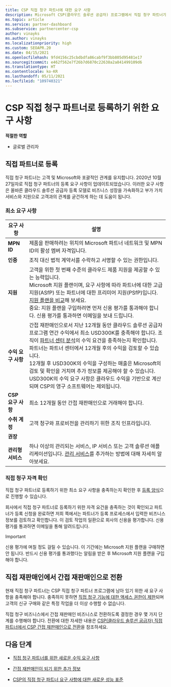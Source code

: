 ```yaml
---
title: CSP 직접 청구 파트너에 대한 요구 사항
description: Microsoft CSP(클라우드 솔루션 공급자) 프로그램에서 직접 청구 파트너가 되기 위해 최신 지원 및 서비스 요구 사항을 충족하는 방법을 알아봅니다.
ms.topic: article
ms.service: partner-dashboard
ms.subservice: partnercenter-csp
author: vinayks
ms.author: vinayks
ms.localizationpriority: high
ms.custom: SEOAPR.20
ms.date: 04/15/2021
ms.openlocfilehash: 9fd4156c25cbdbdfa86cabf9f3bb805d95481e17
ms.sourcegitcommit: e462f562e7f26b7d6870c22638a2a841499109d6
ms.translationtype: HT
ms.contentlocale: ko-KR
ms.lasthandoff: 05/11/2021
ms.locfileid: "109740321"
---
```

# <a name="requirements-to-enroll-as-a-csp-direct-bill-partner"></a>CSP 직접 청구 파트너로 등록하기 위한 요구 사항

**적절한 역할**

- 글로벌 관리자

## <a name="enroll-as-a-direct-partner"></a>직접 파트너로 등록

직접 청구 파트너는 고객 및 Microsoft와 포괄적인 관계를 유지합니다. 2020년 10월 27일자로 직접 청구 파트너의 등록 요구 사항이 업데이트되었습니다. 이러한 요구 사항은 올바른 클라우드 솔루션 공급자 등록 모델로 비즈니스 성장을 가속화하고 부가 가치 서비스와 지원으로 고객과의 관계를 굳건하게 하는 데 도움이 됩니다.  

### <a name="minimum-requirements"></a>최소 요구 사항

|**요구 사항**|  **설명**  |
|--------------------------------|--------------------------------------------------------------|
|**MPN ID**   |제품을 판매하려는 위치의 Microsoft 파트너 네트워크 및 MPN ID의 활성 멤버 자격입니다.   |
|**인증**   |조직 대신 법적 계약서를 수락하고 서명할 수 있는 권한입니다.|
|**지원**   |고객을 위한 첫 번째 수준의 클라우드 제품 지원을 제공할 수 있는 능력입니다. <br/>Microsoft 지원 플랜이며, 요구 사항에 따라 파트너에 대한 고급 지원(ASfP) 또는 파트너에 대한 프리미어 지원(PSfP)입니다. [지원 플랜을 비교](https://partner.microsoft.com/support/partnersupport)해 보세요.<br/>중요: 지원 플랜을 구입하려면 먼저 신용 평가를 통과해야 합니다. 신용 평가를 통과하면 이메일을 보내 드립니다. |
|**수익 요구 사항**|간접 재판매인으로서 지난 12개월 동안 클라우드 솔루션 공급자 프로그램 연간 수익에서 최소 USD300K를 충족해야 합니다. 조직이 [파트너 센터 분석](https://partner.microsoft.com/resources/detail/new-subscription-analytics-report-on-partner-center-guide-pdf)의 수익 요건을 충족하는지 확인합니다. 파트너는 파트너 센터에서 12개월 후의 수익을 검토할 수 있습니다.<br/>12개월 후 USD300K의 수익을 구성하는 매출은 Microsoft의 검토 및 확인을 거치며 추가 정보를 제공해야 할 수 있습니다. USD300K의 수익 요구 사항은 클라우드 수익을 기반으로 계산되며 CSP의 영구 소프트웨어는 제외됩니다.|
|**CSP 요구 사항**|최소 12개월 동안 간접 재판매인으로 거래해야 합니다.| 
|**수취 계정** |고객 청구와 프로비전을 관리하기 위한 조직 인프라입니다.|
|**권장**|             |
|**관리형 서비스**   |하나 이상의 관리되는 서비스, IP 서비스 또는 고객 솔루션 애플리케이션입니다. [관리 서비스](https://partner.microsoft.com/business-opportunities/managed-services-provider)를 추가하는 방법에 대해 자세히 알아보세요.|


### <a name="verify-direct-bill-eligibility"></a>직접 청구 자격 확인

직접 청구 파트너로 등록하기 위한 최소 요구 사항을 충족하는지 확인한 후 [등록 양식](https://forms.office.com/r/0fP4fFT8n8)으로 진행할 수 있습니다.

회사에서 직접 청구 파트너로 등록하기 위한 자격 요건을 충족하는 것이 확인되고 파트너가 등록 신청을 완료하면 저희 쪽에서는 파트너가 등록 프로세스에서 입력한 비즈니스 정보를 검토하고 확인합니다. 이 검토 작업의 일환으로 회사의 신용을 평가합니다. 신용 평가를 통과하면 이메일을 통해 알려드립니다.

>[!IMPORTANT]
>신용 평가에 며칠 정도 걸릴 수 있습니다. 이 기간에는 Microsoft 지원 플랜을 구매하면 안 됩니다. 반드시 신용 평가를 통과했다는 알림을 받은 후 Microsoft 지원 플랜을 구입해야 합니다.

## <a name="transition-from-direct-to-indirect-reseller"></a>직접 재판매인에서 간접 재판매인으로 전환

현재 직접 청구 파트너는 CSP 직접 청구 파트너 프로그램에 남아 있기 위한 새 요구 사항을 충족해야 합니다. 충족하지 못하면 [직접 청구 기능에 대한 액세스 권한이 제한](restricted-direct-bill-capabilities.md)되며 고객의 신규 구매와 같은 특정 작업을 더 이상 수행할 수 없습니다.

직접 청구 비즈니스에서 간접 재판매인 비즈니스로 전환하도록 결정한 경우 몇 가지 단계를 수행해야 합니다. 전환에 대한 자세한 내용은 [CSP(클라우드 솔루션 공급자) 직접 파트너에서 CSP 간접 재판매인으로 전환](transition-direct-to-indirect.md)을 참조하세요.

## <a name="next-steps"></a>다음 단계

- [직접 청구 파트너를 위한 새로운 수익 요구 사항](./announcements/2020-october.md#13)
 
- [간접 재판매인이 되기 위한 추가 정보](https://assetsprod.microsoft.com/csp-directbill-to-indirect-transition.pdf)

- [CSP의 직접 청구 파트너 요구 사항에 대한 새로운 성능 표준](https://partner.microsoft.com/resources/collection/new-performance-standard-for-direct-bill-partner-requirements-in-csp#/)
